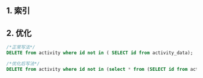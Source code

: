 ## 1. 索引







## 2. 优化
```sql
/*正常写法*/
DELETE from activity where id not in ( SELECT id from activity_data);

/*优化后写法*/
DELETE from activity where id not in (select * from (SELECT id from activity_data) t);
```